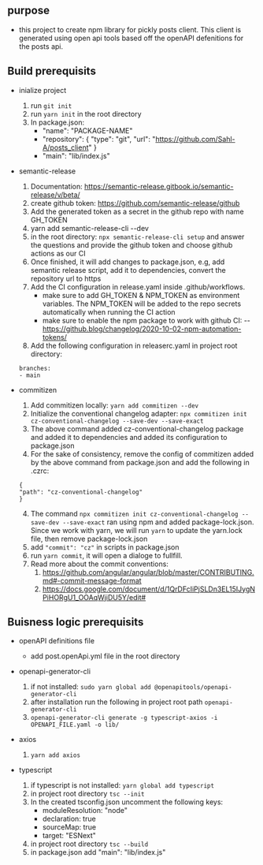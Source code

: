## purpose

- this project to create npm library for pickly posts client. This client is generated using open api tools based off the openAPI defenitions for the posts api.

## Build prerequisits

- inialize project

  1. run `git init`
  2. run `yarn init` in the root directory
  3. In package.json:
     - "name": "PACKAGE-NAME"
     - "repository": {
       "type": "git",
       "url": "https://github.com/Sahl-A/posts_client"
       }
     - "main": "lib/index.js"

- semantic-release

  1. Documentation: https://semantic-release.gitbook.io/semantic-release/v/beta/
  2. create github token: https://github.com/semantic-release/github
  3. Add the generated token as a secret in the github repo with name GH_TOKEN
  4. yarn add semantic-release-cli --dev
  5. in the root directory: `npx semantic-release-cli setup` and answer the questions and provide the github token and choose github actions as our CI
  6. Once finished, it will add changes to package.json, e.g, add semantic release script, add it to dependencies, convert the repository url to https
  7. Add the CI configuration in release.yaml inside .github/workflows.
     - make sure to add GH_TOKEN & NPM_TOKEN as environment variables. The NPM_TOKEN will be added to the repo secrets automatically when running the CI action
     - make sure to enable the npm package to work with github CI:
       -- https://github.blog/changelog/2020-10-02-npm-automation-tokens/
  8. Add the following configuration in releaserc.yaml in project root directory:

  ```
  branches:
  - main
  ```

- commitizen

  1. Add commitizen locally: `yarn add commitizen --dev`
  2. Initialize the conventional changelog adapter:
     `npx commitizen init cz-conventional-changelog --save-dev --save-exact`
  3. The above command added cz-conventional-changelog package and added it to dependencies and added its configuration to package.json
  4. For the sake of consistency, remove the config of commitizen added by the above command from package.json and add the following in .czrc:

  ```
  {
  "path": "cz-conventional-changelog"
  }
  ```

  4. The command `npx commitizen init cz-conventional-changelog --save-dev --save-exact` ran using npm and added package-lock.json. Since we work with yarn, we will run `yarn` to update the yarn.lock file, then remove package-lock.json
  5. add `"commit": "cz"` in scripts in package.json
  6. run `yarn commit`, it will open a dialoge to fullfill.
  7. Read more about the commit conventions:
     1. https://github.com/angular/angular/blob/master/CONTRIBUTING.md#-commit-message-format
     2. https://docs.google.com/document/d/1QrDFcIiPjSLDn3EL15IJygNPiHORgU1_OOAqWjiDU5Y/edit#

## Buisness logic prerequisits

- openAPI definitions file

  - add post.openApi.yml file in the root directory

- openapi-generator-cli

  1. if not installed: `sudo yarn global add @openapitools/openapi-generator-cli`
  2. after installation run the following in project root path `openapi-generator-cli`
  3. `openapi-generator-cli generate -g typescript-axios -i OPENAPI_FILE.yaml -o lib/`

- axios

  1. `yarn add axios`

- typescript
  1. if typescript is not installed: `yarn global add typescript`
  2. in project root directory `tsc --init`
  3. In the created tsconfig.json uncomment the following keys:
     - moduleResolution: "node"
     - declaration: true
     - sourceMap: true
     - target: "ESNext"
  4. in project root directory `tsc --build`
  5. in package.json add "main": "lib/index.js"
